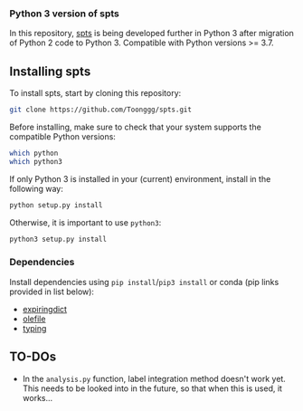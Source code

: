 ### Python 3 version of spts 
In this repository, [spts](https://github.com/mhantke/spts) is being developed further in Python 3 after
migration of Python 2 code to Python 3. Compatible with Python versions >= 3.7. 

## Installing spts
To install spts, start by cloning this repository:
```bash
git clone https://github.com/Toonggg/spts.git
```
Before installing, make sure to check that your system supports the compatible Python versions:
```bash
which python 
which python3 
```
If only Python 3 is installed in your (current) environment, install in the following way: 
```bash
python setup.py install
```
Otherwise, it is important to use `python3`:
```bash
python3 setup.py install
```

### Dependencies
Install  dependencies using `pip install`/`pip3 install` or conda (pip links provided in list below):
* [expiringdict](https://pypi.org/project/expiringdict/)
* [olefile](https://pypi.org/project/olefile/)
* [typing](https://pypi.org/project/typing/)

## TO-DOs 
* In the `analysis.py` function, label integration method doesn't work yet. This needs to be looked into in the future,
so that when this is used, it works... 
